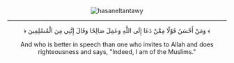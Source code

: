 <div align="center">

<p><img  src="https://user-images.githubusercontent.com/50374022/202910695-a5987ff6-e883-487b-a478-ac97de1e2a3f.png" alt="hasaneltantawy"/></p>

---

﴿ وَمَنْ أَحْسَنُ قَوْلًا مِمَّنْ دَعَا إِلَى اللَّهِ وَعَمِلَ صَالِحًا وَقَالَ إِنَّنِي مِنَ الْمُسْلِمِينَ ﴾

And who is better in speech than one who invites to Allah and does righteousness and says, "Indeed, I am of the Muslims."

